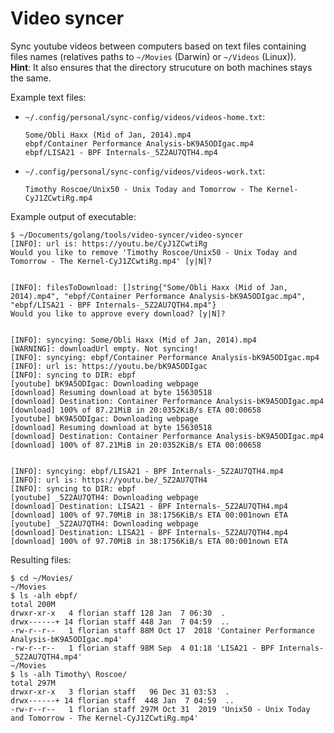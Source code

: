 # Video syncer

Sync youtube videos between computers based on text files containing  
files names (relatives paths to `~/Movies` (Darwin) or `~/Videos` (Linux)).  
**Hint**: It also ensures that the directory strucuture on both machines stays the same.

Example text files:

* `~/.config/personal/sync-config/videos/videos-home.txt`:

  ```
  Some/Obli Haxx (Mid of Jan, 2014).mp4
  ebpf/Container Performance Analysis-bK9A5ODIgac.mp4
  ebpf/LISA21 - BPF Internals-_5Z2AU7QTH4.mp4
  ```

* `~/.config/personal/sync-config/videos/videos-work.txt`:

  ```
  Timothy Roscoe/Unix50 - Unix Today and Tomorrow - The Kernel-CyJ1ZCwtiRg.mp4
  ```

Example output of executable:

```
$ ~/Documents/golang/tools/video-syncer/video-syncer
[INFO]: url is: https://youtu.be/CyJ1ZCwtiRg
Would you like to remove 'Timothy Roscoe/Unix50 - Unix Today and Tomorrow - The Kernel-CyJ1ZCwtiRg.mp4' [y|N]?


[INFO]: filesToDownload: []string{"Some/Obli Haxx (Mid of Jan, 2014).mp4", "ebpf/Container Performance Analysis-bK9A5ODIgac.mp4", "ebpf/LISA21 - BPF Internals-_5Z2AU7QTH4.mp4"}
Would you like to approve every download? [y|N]?


[INFO]: syncying: Some/Obli Haxx (Mid of Jan, 2014).mp4
[WARNING]: downloadUrl empty. Not syncing!
[INFO]: syncying: ebpf/Container Performance Analysis-bK9A5ODIgac.mp4
[INFO]: url is: https://youtu.be/bK9A5ODIgac
[INFO]: syncing to DIR: ebpf
[youtube] bK9A5ODIgac: Downloading webpage
[download] Resuming download at byte 15630518
[download] Destination: Container Performance Analysis-bK9A5ODIgac.mp4
[download] 100% of 87.21MiB in 20:0352KiB/s ETA 00:00658
[youtube] bK9A5ODIgac: Downloading webpage
[download] Resuming download at byte 15630518
[download] Destination: Container Performance Analysis-bK9A5ODIgac.mp4
[download] 100% of 87.21MiB in 20:0352KiB/s ETA 00:00658


[INFO]: syncying: ebpf/LISA21 - BPF Internals-_5Z2AU7QTH4.mp4
[INFO]: url is: https://youtu.be/_5Z2AU7QTH4
[INFO]: syncing to DIR: ebpf
[youtube] _5Z2AU7QTH4: Downloading webpage
[download] Destination: LISA21 - BPF Internals-_5Z2AU7QTH4.mp4
[download] 100% of 97.70MiB in 38:1756KiB/s ETA 00:001nown ETA
[youtube] _5Z2AU7QTH4: Downloading webpage
[download] Destination: LISA21 - BPF Internals-_5Z2AU7QTH4.mp4
[download] 100% of 97.70MiB in 38:1756KiB/s ETA 00:001nown ETA
```

Resulting files:

```
$ cd ~/Movies/
~/Movies
$ ls -alh ebpf/
total 200M
drwxr-xr-x   4 florian staff 128 Jan  7 06:30  .
drwx------+ 14 florian staff 448 Jan  7 04:59  ..
-rw-r--r--   1 florian staff 88M Oct 17  2018 'Container Performance Analysis-bK9A5ODIgac.mp4'
-rw-r--r--   1 florian staff 98M Sep  4 01:18 'LISA21 - BPF Internals-_5Z2AU7QTH4.mp4'
~/Movies
$ ls -alh Timothy\ Roscoe/
total 297M
drwxr-xr-x   3 florian staff   96 Dec 31 03:53  .
drwx------+ 14 florian staff  448 Jan  7 04:59  ..
-rw-r--r--   1 florian staff 297M Oct 31  2019 'Unix50 - Unix Today and Tomorrow - The Kernel-CyJ1ZCwtiRg.mp4'
```
